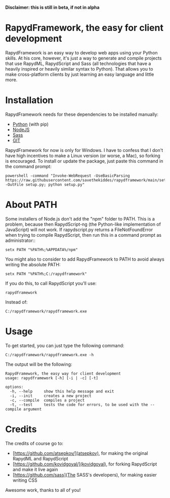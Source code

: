 **Disclaimer: this is still in beta, if not in alpha**

# RapydFramework, the easy for client development
RapydFramework is an easy way to develop web apps using your Python skills. At his core, however, it's just a
way to generate and compile projects that use RapydML, RapydScript and Sass (all technologies that have a heavily 
inspired or heavily similar syntax to Python). That allows you to make cross-platform clients by just learning an
easy language and little more.

# Installation
RapydFramework needs for these dependencies to be installed manually:
- [Python](https://www.python.org/) (with pip)
- [NodeJS](https://nodejs.org/)
- [Sass](https://sass-lang.com/)
- [GIT](https://https://git-scm.com/)


RapydFramework for now is only for Windows. I have to confess that I don't have high incentives to make a Linux
version (or worse, a Mac), so forking is encouraged. To install or update the package, just paste this command
in the command prompt:

    powershell -command "Invoke-WebRequest -UseBasicParsing https://raw.githubusercontent.com/savethekiddes/rapydframework/main/setup.py -OutFile setup.py; python setup.py"

# About PATH
Some installers of Node.js don't add the "npm" folder to PATH. This is a problem, because then RapydScript-ng (the
Python-like implementation of JavaScript) will not work. If rapydscript.py returns a FileNotFoundError when trying
to compile RapydScript, then run this in a command prompt as administrator::

    setx PATH "%PATH%;%APPDATA%/npm"

You might also to consider to add RapydFramework to PATH to avoid always writing the absolute PATH:

    setx PATH "%PATH%;C:/rapydframework"

If you do this, to call RapydScript you'll use:

    rapydframework

Instead of:

    C:/rapydframework/rapydframework.exe

# Usage
To get started, you can just type the following command:

    C:/rapydframework/rapydframework.exe -h

The output will be the following:

    RapydFramework, the easy way for client development
    usage: rapydframework [-h] [-i | -c] [-t]

    options:
      -h, --help     show this help message and exit
      -i, --init     creates a new project
      -c, --compile  compiles a project
      -t, --test     tests the code for errors, to be used with the --compile argument

# Credits
The credits of course go to:
- [https://github.com/atsepkov/](atsepkov), for making the original RapydML and RapydScript
- [https://github.com/kovidgoyal/](kovidgoyal), for forking RapydScript and make it live again
- [https://github.com/sass](The SASS's developers), for making easier writing CSS

Awesome work, thanks to all of you!